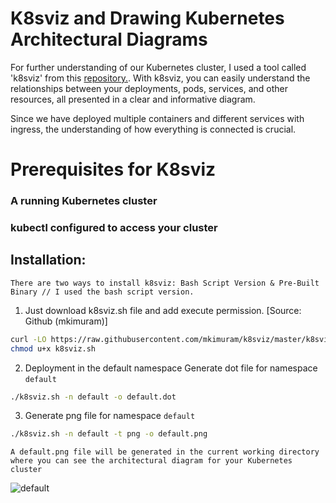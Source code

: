 # K8sviz and Drawing Kubernetes Architectural Diagrams
For further understanding of our Kubernetes cluster, I used a tool called 'k8sviz' from this [repository.]([url](https://github.com/mkimuram/k8sviz#bash-script-version-1)https://github.com/mkimuram/k8sviz#bash-script-version-1).
With k8sviz, you can easily understand the relationships between your deployments, pods, services, and other resources, all presented in a clear and informative diagram.

Since we have deployed multiple containers and different services with ingress, the understanding of how everything is connected is crucial.

# Prerequisites for K8sviz

### A running Kubernetes cluster
### kubectl configured to access your cluster

## Installation:

```There are two ways to install k8sviz: Bash Script Version & Pre-Built Binary // I used the bash script version.```

1. Just download k8sviz.sh file and add execute permission. [Source: Github (mkimuram)]

```bash
curl -LO https://raw.githubusercontent.com/mkimuram/k8sviz/master/k8sviz.sh
chmod u+x k8sviz.sh
```

2. Deployment in the default namespace
Generate dot file for namespace ```default```
  
```bash
./k8sviz.sh -n default -o default.dot
```
3. Generate png file for namespace ```default```
```bash
./k8sviz.sh -n default -t png -o default.png
```
```A default.png file will be generated in the current working directory where you can see the architectural diagram for your Kubernetes cluster```

![default](https://github.com/samishafique786/container-orch-w-k8s/assets/108603607/86a6d020-5593-468c-8832-ef6ac199d87b)
